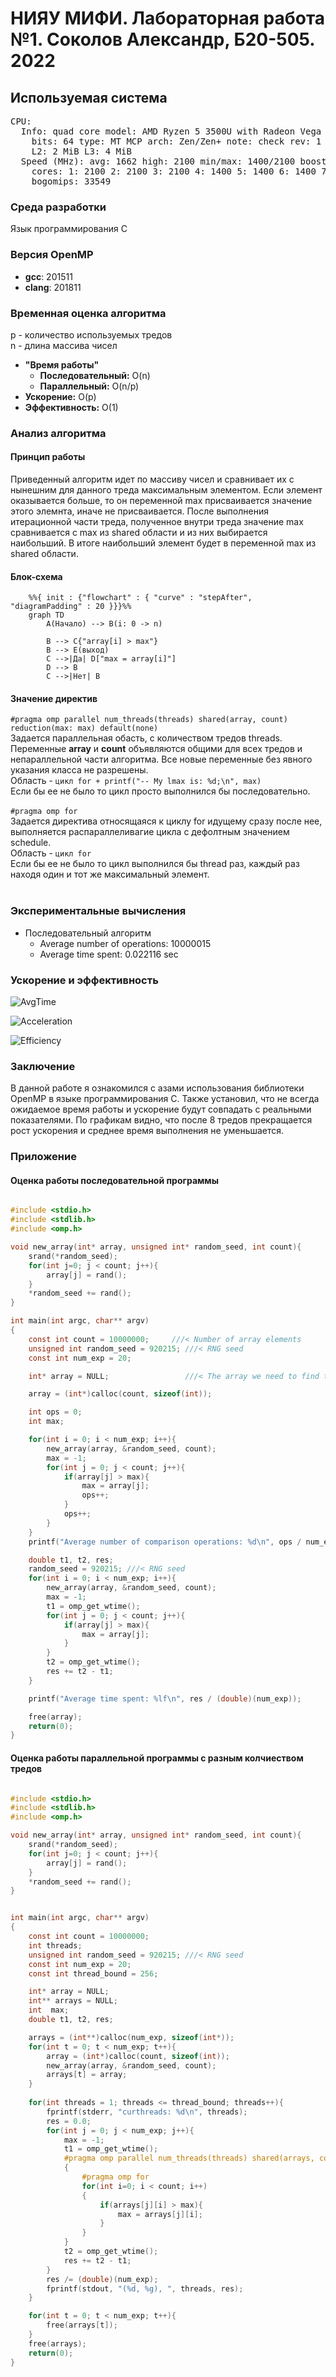 <h1>НИЯУ МИФИ. Лабораторная работа №1. Соколов Александр, Б20-505. 2022</h1>

<h2>Используемая система</h2>

<pre>CPU:
  Info: quad core model: AMD Ryzen 5 3500U with Radeon Vega Mobile Gfx
    bits: 64 type: MT MCP arch: Zen/Zen+ note: check rev: 1 cache: L1: 384 KiB
    L2: 2 MiB L3: 4 MiB
  Speed (MHz): avg: 1662 high: 2100 min/max: 1400/2100 boost: enabled
    cores: 1: 2100 2: 2100 3: 2100 4: 1400 5: 1400 6: 1400 7: 1400 8: 1400
    bogomips: 33549
</pre>
<h3>Среда разработки</h3>
<p>Язык программирования C</p>
<h3>Версия OpenMP</h3>
<ul>
    <li><b>gcc</b>:   201511</li>
    <li><b>clang</b>: 201811</li>
</ul>

<h3>Временная оценка алгоритма</h3>
p - количество используемых тредов<br>
n - длина массива чисел</p>
<ul>
    <li>
        <b>"Время работы"</b>
        <ul>
            <li><b>Последовательный:</b>   O(n)</li>
            <li><b>Параллельный:</b>   O(n/p)</li>
        </ul>
    </li>
    <li><b>Ускорение:</b> O(p)</li>
    <li><b>Эффективность:</b> O(1)</li>
</ul>
<h3>Анализ алгоритма</h3>
<h4>Принцип работы</h4>
Приведенный алгоритм идет по массиву чисел и сравнивает их с нынешним для данного треда максимальным элементом. Если элемент оказывается больше, то он переменной max присваивается значение этого элемнта, иначе не присваивается.
После выполнения итерационной части треда, полученное внутри треда значение max сравнивается с max из shared области и из них выбирается наибольший. В итоге наибольший элемент будет в переменной max из shared области.


<h4>Блок-схема</h4>

```mermaid
    %%{ init : {"flowchart" : { "curve" : "stepAfter", "diagramPadding" : 20 }}}%%
    graph TD
        A(Начало) --> B(i: 0 -> n)
        
        B --> C{"array[i] > max"}
        B --> E(выход)
        C -->|Да| D["max = array[i]"]
        D --> B
        C -->|Нет| B
```

<h4>Значение директив</h4>
<code>#pragma omp parallel num_threads(threads) shared(array, count) reduction(max: max) default(none)</code><br>
Задается параллельная обасть, с количеством тредов threads. Переменные <b>array</b> и <b>count</b> объявляются общими для всех тредов и непараллельной части алгоритма. Все новые переменные без явного указания класса не разрешены.<br>
Область - <code>цикл for + printf("-- My lmax is: %d;\n", max)</code><br>
Если бы ее не было то цикл просто выполнился бы последовательно.<br><br>
<code>#pragma omp for</code><br>
Задается директива относящаяся к циклу for идущему сразу после нее, выполняется распараллеливагие цикла с дефолтным значением schedule.<br>
Область - <code>цикл for</code><br>
Если бы ее не было то цикл выполнился бы thread раз, каждый раз находя один и тот же максимальный элемент.<br><br>
<h3>Экспериментальные вычисления</h3>
<ul>
    <li>
        Последовательный алгоритм
        <ul>
            <li>Average number of operations: 10000015</li>
            <li>Average time spent: 0.022116 sec</li>
        </ul>
    </li>
</ul>
<h3>Ускорение и эффективность</h3>

![AvgTime](https://github.com/Sarkoxed/ParProg2022/blob/master/lab1/graphs/AvgTime.png)

![Acceleration](https://github.com/Sarkoxed/ParProg2022/blob/master/lab1/graphs/Acceleration.png)

![Efficiency](https://github.com/Sarkoxed/ParProg2022/blob/master/lab1/graphs/Efficiency.png)


<h3>Заключение</h3>
В данной работе я ознакомился с азами использования библиотеки OpenMP в языке программирования C. Также установил, что не всегда ожидаемое время работы и ускорение будут совпадать с реальными показателями. По графикам видно, что после 8 тредов прекращается рост ускорения и среднее время выполнения не уменьшается.
<h3>Приложение</h3>
<h4>Оценка работы последовательной программы</h4>

```c

#include <stdio.h>
#include <stdlib.h>
#include <omp.h>

void new_array(int* array, unsigned int* random_seed, int count){
    srand(*random_seed);
    for(int j=0; j < count; j++){
        array[j] = rand();
    }
    *random_seed += rand();
}

int main(int argc, char** argv)
{
    const int count = 10000000;     ///< Number of array elements
    unsigned int random_seed = 920215; ///< RNG seed
    const int num_exp = 20;

    int* array = NULL;                 ///< The array we need to find the max in

    array = (int*)calloc(count, sizeof(int));

    int ops = 0;
    int max;

    for(int i = 0; i < num_exp; i++){
        new_array(array, &random_seed, count);
        max = -1;
        for(int j = 0; j < count; j++){
            if(array[j] > max){
                max = array[j];
                ops++;
            }
            ops++;
        }
    }
    printf("Average number of comparison operations: %d\n", ops / num_exp);

    double t1, t2, res;
    random_seed = 920215; ///< RNG seed
    for(int i = 0; i < num_exp; i++){
        new_array(array, &random_seed, count);
        max = -1;
        t1 = omp_get_wtime();
        for(int j = 0; j < count; j++){
            if(array[j] > max){
                max = array[j];
            }
        }
        t2 = omp_get_wtime();
        res += t2 - t1;
    }

    printf("Average time spent: %lf\n", res / (double)(num_exp));

    free(array);
    return(0);
}
```
<h4>Оценка работы параллельной программы с разным колчиеством тредов</h4>

```c

#include <stdio.h>
#include <stdlib.h>
#include <omp.h>

void new_array(int* array, unsigned int* random_seed, int count){
    srand(*random_seed);
    for(int j=0; j < count; j++){
        array[j] = rand(); 
    }
    *random_seed += rand();
}


int main(int argc, char** argv)
{
    const int count = 10000000;   
    int threads;         
    unsigned int random_seed = 920215; ///< RNG seed
    const int num_exp = 20;
    const int thread_bound = 256;

    int* array = NULL;           
    int** arrays = NULL;
    int  max;                
    double t1, t2, res;

    arrays = (int**)calloc(num_exp, sizeof(int*));
    for(int t = 0; t < num_exp; t++){
        array = (int*)calloc(count, sizeof(int));
        new_array(array, &random_seed, count);
        arrays[t] = array;
    }
    
    for(int threads = 1; threads <= thread_bound; threads++){
        fprintf(stderr, "curthreads: %d\n", threads);
        res = 0.0;
        for(int j = 0; j < num_exp; j++){
            max = -1;
            t1 = omp_get_wtime();
            #pragma omp parallel num_threads(threads) shared(arrays, count, j) reduction(max: max) default(none)
            {
                #pragma omp for
                for(int i=0; i < count; i++)
                {
                    if(arrays[j][i] > max){ 
                        max = arrays[j][i];
                    }
                }
            }
            t2 = omp_get_wtime();
            res += t2 - t1;
        }
        res /= (double)(num_exp);
        fprintf(stdout, "(%d, %g), ", threads, res); 
    }

    for(int t = 0; t < num_exp; t++){
        free(arrays[t]);
    }
    free(arrays);
    return(0);
}

```
